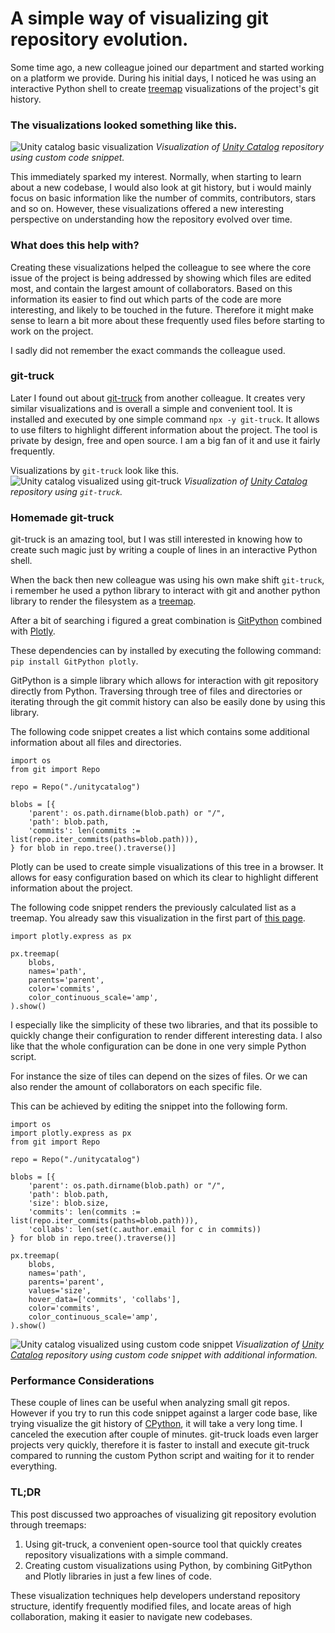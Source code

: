 # A simple way of visualizing git repository evolution.

Some time ago, a new colleague joined our department and started working on a platform we provide. During his initial days, I noticed he was using an interactive Python shell to create [treemap](https://en.wikipedia.org/wiki/Treemapping) visualizations of the project's git history.

### The visualizations looked something like this.
![Unity catalog basic visualization](img/git_render_unity_catalog_basic.png)
*Visualization of [Unity Catalog](https://github.com/unitycatalog/unitycatalog) repository using custom code snippet.*

This immediately sparked my interest.
Normally, when starting to learn about a new codebase, I would also look at git history, but i would mainly focus on basic information like the number of commits, contributors, stars and so on. However, these visualizations offered a new interesting perspective on understanding how the repository evolved over time.

### What does this help with?
Creating these visualizations helped the colleague to see where the core issue of the project is being addressed by showing which files are edited most, and contain the largest amount of collaborators. Based on this information its easier to find out which parts of the code are more interesting, and likely to be touched in the future. Therefore it might make sense to learn a bit more about these frequently used files before starting to work on the project.

I sadly did not remember the exact commands the colleague used.

### git-truck
Later I found out about [git-truck](https://github.com/git-truck/git-truck) from another colleague. It creates very similar visualizations and is overall a simple and convenient tool. It is installed and executed by one simple command `npx -y git-truck`. It allows to use filters to highlight different information about the project. The tool is private by design, free and open source. I am a big fan of it and use it fairly frequently.

Visualizations by `git-truck` look like this.
![Unity catalog visualized using git-truck](img/git_truck_unity_catalog.png)
*Visualization of [Unity Catalog](https://github.com/unitycatalog/unitycatalog) repository using `git-truck`.*

### Homemade git-truck
git-truck is an amazing tool, but I was still interested in knowing how to create such magic just by writing a couple of lines in an interactive Python shell.


When the back then new colleague was using his own make shift `git-truck`, i remember he used a python library to interact with git and another python library to render the filesystem as a [treemap](https://en.wikipedia.org/wiki/Treemapping).

After a bit of searching i figured a great combination is [GitPython](https://gitpython.readthedocs.io/en/stable/quickstart.html#gitpython-quick-start-tutorial) combined with [Plotly](https://plotly.com/python/treemaps/).

These dependencies can by installed by executing the following command: `pip install GitPython plotly`.

GitPython is a simple library which allows for interaction with git repository directly from Python. Traversing through tree of files and directories or iterating through the git commit history can also be easily done by using this library.

The following code snippet creates a list which contains some additional information about all files and directories.
```
import os
from git import Repo

repo = Repo("./unitycatalog")

blobs = [{
    'parent': os.path.dirname(blob.path) or "/",
    'path': blob.path,
    'commits': len(commits := list(repo.iter_commits(paths=blob.path))),
} for blob in repo.tree().traverse()]
```

Plotly can be used to create simple visualizations of this tree in a browser. It allows for easy configuration based on which its clear to highlight different information about the project.

The following code snippet renders the previously calculated list as a treemap. You already saw this visualization in the first part of [this page](#the-visualizations-looked-something-like-this).
```
import plotly.express as px

px.treemap(
    blobs,
    names='path',
    parents='parent',
    color='commits',
    color_continuous_scale='amp',
).show()
```

I especially like the simplicity of these two libraries, and that its possible to quickly change their configuration to render different interesting data. I also like that the whole configuration can be done in one very simple Python script.

For instance the size of tiles can depend on the sizes of files. Or we can also render the amount of collaborators on each specific file.

This can be achieved by editing the snippet into the following form.
```
import os
import plotly.express as px
from git import Repo

repo = Repo("./unitycatalog")

blobs = [{
    'parent': os.path.dirname(blob.path) or "/",
    'path': blob.path,
    'size': blob.size,
    'commits': len(commits := list(repo.iter_commits(paths=blob.path))),
    'collabs': len(set(c.author.email for c in commits))
} for blob in repo.tree().traverse()]

px.treemap(
    blobs,
    names='path',
    parents='parent',
    values='size',
    hover_data=['commits', 'collabs'],
    color='commits',
    color_continuous_scale='amp',
).show()
```

![Unity catalog visualized using custom code snippet](img/git_render_unity_catalog_advanced.png)
*Visualization of [Unity Catalog](https://github.com/unitycatalog/unitycatalog) repository using custom code snippet with additional information.*

### Performance Considerations
These couple of lines can be useful when analyzing small git repos. However if you try to run this code snippet against a larger code base, like trying visualize the git history of [CPython](https://github.com/python/cpython), it will take a very long time. I canceled the execution after couple of minutes. git-truck loads even larger projects very quickly, therefore it is faster to install and execute git-truck compared to running the custom Python script and waiting for it to render everything.

### TL;DR
This post discussed two approaches of visualizing git repository evolution through treemaps:

1. Using git-truck, a convenient open-source tool that quickly creates repository visualizations with a simple command.
2. Creating custom visualizations using Python, by combining GitPython and Plotly libraries in just a few lines of code.

These visualization techniques help developers understand repository structure, identify frequently modified files, and locate areas of high collaboration, making it easier to navigate new codebases.